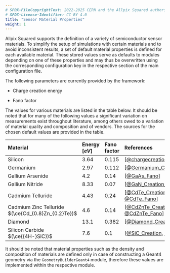 ```yaml
---
# SPDX-FileCopyrightText: 2022-2025 CERN and the Allpix Squared authors
# SPDX-License-Identifier: CC-BY-4.0
title: "Sensor Material Properties"
weight: 1
---
```


Allpix Squared supports the definition of a variety of semiconductor sensor materials. To simplify the setup of simulations
with certain materials and to avoid inconsistent results, a set of default material properties is defined for each available
material. These stored values serve as defaults to modules depending on one of these properties and may thus be overwritten
using the corresponding configuration key in the respective section of the main configuration file.

The following parameters are currently provided by the framework:

- Charge creation energy

- Fano factor

The values for various materials are listed in the table below. It should be noted that for many of the following values a
significant variation on measurements exist throughout literature, among others owed to a variation of material quality and
composition and of vendors. The sources for the chosen default values are provided in the table.

| Material                                             | Energy $`[eV]`$ | Fano factor | References                             |
|:-----------------------------------------------------|:----------------|:------------|:---------------------------------------|
| Silicon                                              | 3.64            | 0.115       | \[[@chargecreation], [@fano]\]         |
| Germanium                                            | 2.97            | 0.112       | \[[@Germanium_Creation_Fano]\]         |
| Gallium Arsenide                                     | 4.2             | 0.14        | \[[@GaAs_Fano]\]                       |
| Gallium Nitride                                      | 8.33            | 0.07        | \[[@GaN_Creation_Fano]\]               |
| Cadmium Telluride                                    | 4.43            | 0.24        | \[[@CdTe_Creation], [@CdTe_Fano]\]     |
| Cadmium Zinc Telluride $`(\ce{Cd_{0.8}Zn_{0.2}Te})`$ | 4.6             | 0.14        | \[[@CdZnTe_Creation], [@CdZnTe_Fano]\] |
| Diamond                                              | 13.1            | 0.382       | \[[@Diamond_Creation_Fano]\]           |
| Silicon Carbide $`(\ce{{4H-}SiC})`$                  | 7.6             | 0.1         | \[[@SiC_Creation], [@SiC_Fano]\]       |


It should be noted that material properties such as the density and composition of materials are defined only in case of
constructing a Geant4 geometry via the `GeometryBuilderGeant4` module, therefore these values are implemented within the
respective module.


[@chargecreation]: https://doi.org/10.1103/PhysRevB.1.2945
[@fano]: https://doi.org/10.1103/PhysRevB.22.5565
[@Germanium_Creation_Fano]: https://doi.org/10.1016/0883-2889(91)90002-I
[@GaAs_Fano]: https://doi.org/10.1063/1.1406546
[@GaN_Creation_Fano]: https://etd.ohiolink.edu/apexprod/rws_etd/send_file/send?accession=osu1448405475
[@CdTe_Creation]: https://doi.org/10.1016/0029-554X(74)90662-4
[@CdTe_Fano]: https://doi.org/10.1016/j.nima.2018.09.025
[@CdZnTe_Creation]: https://doi.org/10.1016/j.astropartphys.2021.102563
[@CdZnTe_Fano]: https://doi.org/10.1109/23.322857
[@Diamond_Creation_Fano]: https://doi.org/10.1002/pssa.201600195
[@SiC_Creation]: https://doi.org/10.1109/NSSMIC.2005.1596542
[@SiC_Fano]: https://doi.org/10.1016/j.nima.2010.08.046
